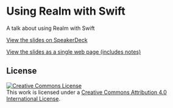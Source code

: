 # Using Realm with Swift

A talk about using Realm with Swift

[View the slides on SpeakerDeck](https://speakerdeck.com/feihong/using-realm-with-swift)

[View the slides as a single web page (includes notes)](slides.md)

## License

<a rel="license" href="http://creativecommons.org/licenses/by/4.0/"><img alt="Creative Commons License" style="border-width:0" src="https://i.creativecommons.org/l/by/4.0/88x31.png" /></a><br />This work is licensed under a <a rel="license" href="http://creativecommons.org/licenses/by/4.0/">Creative Commons Attribution 4.0 International License</a>.
